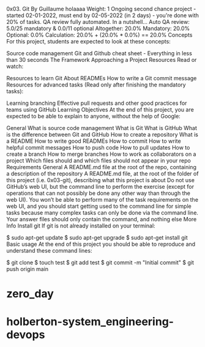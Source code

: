 0x03. Git
 By Guillaume holaaaa
 Weight: 1
 Ongoing second chance project - started 02-01-2022, must end by 02-05-2022 (in 2 days) - you're done with 20% of tasks.
 QA review fully automated.
In a nutshell…
Auto QA review: 5.0/25 mandatory & 0.0/11 optional
Altogether:  20.0%
Mandatory: 20.0%
Optional: 0.0%
Calculation:  20.0% + (20.0% * 0.0%)  == 20.0%
Concepts
For this project, students are expected to look at these concepts:

Source code management
Git and Github cheat sheet - Everything in less than 30 seconds
The Framework
Approaching a Project
Resources
Read or watch:

Resources to learn Git
About READMEs
How to write a Git commit message
Resources for advanced tasks (Read only after finishing the mandatory tasks):

Learning branching
Effective pull requests and other good practices for teams using GitHub
Learning Objectives
At the end of this project, you are expected to be able to explain to anyone, without the help of Google:

General
What is source code management
What is Git
What is GitHub
What is the difference between Git and GitHub
How to create a repository
What is a README
How to write good READMEs
How to commit
How to write helpful commit messages
How to push code
How to pull updates
How to create a branch
How to merge branches
How to work as collaborators on a project
Which files should and which files should not appear in your repo
Requirements
General
A README.md file at the root of the repo, containing a description of the repository
A README.md file, at the root of the folder of this project (i.e. 0x03-git), describing what this project is about
Do not use GitHub’s web UI, but the command line to perform the exercise (except for operations that can not possibly be done any other way than through the web UI). You won’t be able to perform many of the task requirements on the web UI, and you should start getting used to the command line for simple tasks because many complex tasks can only be done via the command line.
Your answer files should only contain the command, and nothing else
More Info
Install git
If git is not already installed on your terminal:

$ sudo apt-get update
$ sudo apt-get upgrade
$ sudo apt-get install git
Basic usage
At the end of this project you should be able to reproduce and understand these command lines:

$ git clone <repo>
$ touch test
$ git add test
$ git commit -m "Initial commit"
$ git push origin main
# zero_day
# holberton-system_engineering-devops
